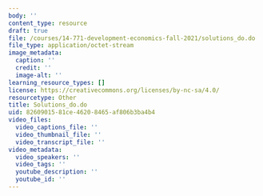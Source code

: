 ```yaml
---
body: ''
content_type: resource
draft: true
file: /courses/14-771-development-economics-fall-2021/solutions_do.do
file_type: application/octet-stream
image_metadata:
  caption: ''
  credit: ''
  image-alt: ''
learning_resource_types: []
license: https://creativecommons.org/licenses/by-nc-sa/4.0/
resourcetype: Other
title: Solutions_do.do
uid: 82609015-81ce-4620-8465-af806b3ba4b4
video_files:
  video_captions_file: ''
  video_thumbnail_file: ''
  video_transcript_file: ''
video_metadata:
  video_speakers: ''
  video_tags: ''
  youtube_description: ''
  youtube_id: ''
---
```

